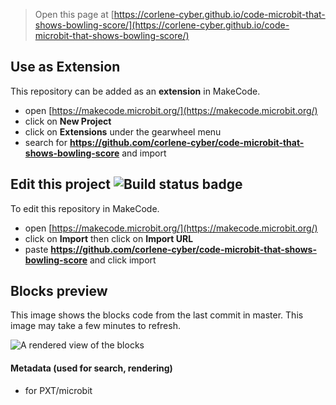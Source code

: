 
> Open this page at [https://corlene-cyber.github.io/code-microbit-that-shows-bowling-score/](https://corlene-cyber.github.io/code-microbit-that-shows-bowling-score/)

## Use as Extension

This repository can be added as an **extension** in MakeCode.

* open [https://makecode.microbit.org/](https://makecode.microbit.org/)
* click on **New Project**
* click on **Extensions** under the gearwheel menu
* search for **https://github.com/corlene-cyber/code-microbit-that-shows-bowling-score** and import

## Edit this project ![Build status badge](https://github.com/corlene-cyber/code-microbit-that-shows-bowling-score/workflows/MakeCode/badge.svg)

To edit this repository in MakeCode.

* open [https://makecode.microbit.org/](https://makecode.microbit.org/)
* click on **Import** then click on **Import URL**
* paste **https://github.com/corlene-cyber/code-microbit-that-shows-bowling-score** and click import

## Blocks preview

This image shows the blocks code from the last commit in master.
This image may take a few minutes to refresh.

![A rendered view of the blocks](https://github.com/corlene-cyber/code-microbit-that-shows-bowling-score/raw/master/.github/makecode/blocks.png)

#### Metadata (used for search, rendering)

* for PXT/microbit
<script src="https://makecode.com/gh-pages-embed.js"></script><script>makeCodeRender("{{ site.makecode.home_url }}", "{{ site.github.owner_name }}/{{ site.github.repository_name }}");</script>
